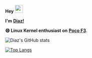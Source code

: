**Hey** <img src="https://github.com/TheDudeThatCode/TheDudeThatCode/blob/master/Assets/Hi.gif" width="25px">

**I'm** [**Diaz!**](https://t.me/Diaznr/) 

**😄 Linux Kernel enthusiast on** [**Poco F3**](https://www.gsmarena.com/xiaomi_poco_f3-10758.php).</br>

![Diaz's GitHub stats](https://github-readme-stats.vercel.app/api?username=Diaz1401&exclude_repo=kernel_xiaomi_sm8250&include_all_commits=true&hide_rank=true&show_icons=true&hide_title=true&number_format=long&theme=radical)

[![Top Langs](https://github-readme-stats.vercel.app/api/top-langs/?username=Diaz1401&exclude_repo=kernel_xiaomi_sdm845&theme=radical&layout=compact)](https://github.com/anuraghazra/github-readme-stats)
